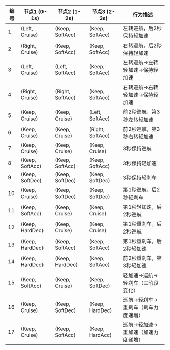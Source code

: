 | 编号 | 节点1 (0-1s)    | 节点2 (1-2s)     | 节点3 (2-3s)     | 行为描述                           |
| ---- | --------------- | ---------------- | ---------------- | ---------------------------------- |
| 1    | (Left, Cruise)  | (Keep, SoftAcc)  | (Keep, SoftAcc)  | 左转巡航，后2秒保持轻加速          |
| 2    | (Right, Cruise) | (Keep, SoftAcc)  | (Keep, SoftAcc)  | 右转巡航，后2秒保持轻加速          |
| 3    | (Left, Cruise)  | (Left, SoftAcc)  | (Keep, SoftAcc)  | 左转巡航→左转轻加速→保持轻加速     |
| 4    | (Right, Cruise) | (Right, SoftAcc) | (Keep, SoftAcc)  | 右转巡航→右转轻加速→保持轻加速     |
| 5    | (Keep, Cruise)  | (Keep, Cruise)   | (Left, SoftAcc)  | 前2秒巡航，第3秒左转轻加速         |
| 6    | (Keep, Cruise)  | (Keep, Cruise)   | (Right, SoftAcc) | 前2秒巡航，第3秒右转轻加速         |
| 7    | (Keep, Cruise)  | (Keep, Cruise)   | (Keep, Cruise)   | 3秒保持巡航                        |
| 8    | (Keep, SoftAcc) | (Keep, SoftAcc)  | (Keep, SoftAcc)  | 3秒保持轻加速                      |
| 9    | (Keep, SoftDec) | (Keep, SoftDec)  | (Keep, SoftDec)  | 3秒保持轻刹车                      |
| 10   | (Keep, Cruise)  | (Keep, SoftDec)  | (Keep, SoftDec)  | 第1秒巡航，后2秒轻刹车             |
| 11   | (Keep, SoftAcc) | (Keep, Cruise)   | (Keep, Cruise)   | 第1秒轻加速，后2秒巡航             |
| 12   | (Keep, HardDec) | (Keep, Cruise)   | (Keep, Cruise)   | 第1秒重刹车，后2秒巡航             |
| 13   | (Keep, HardDec) | (Keep, SoftAcc)  | (Keep, SoftAcc)  | 第1秒重刹车，后2秒轻加速           |
| 14   | (Keep, HardDec) | (Keep, HardDec)  | (Keep, SoftAcc)  | 前2秒重刹车，第3秒轻加速           |
| 15   | (Keep, SoftAcc) | (Keep, Cruise)   | (Keep, SoftDec)  | 轻加速→巡航→轻刹车（三阶段变化）   |
| 16   | (Keep, Cruise)  | (Keep, SoftDec)  | (Keep, HardDec)  | 巡航→轻刹车→重刹车（刹车力度递增） |
| 17   | (Keep, Cruise)  | (Keep, SoftAcc)  | (Keep, HardAcc)  | 巡航→轻加速→重加速（加速力度递增） |